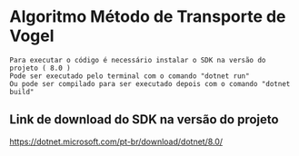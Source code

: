 # Algoritmo Método de Transporte de Vogel
```
Para executar o código é necessário instalar o SDK na versão do projeto ( 8.0 )
Pode ser executado pelo terminal com o comando "dotnet run"
Ou pode ser compilado para ser executado depois com o comando "dotnet build"
```
## Link de download do SDK na versão do projeto
<https://dotnet.microsoft.com/pt-br/download/dotnet/8.0/>
